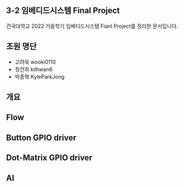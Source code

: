 ## 3-2 임베디드시스템 Final Project
건국대학교 2022 가을학기 임베디드시스템 Fianl Project를 정리한 문서입니다.

## 조원 명단
- 고려욱 wooki0110
- 정건희 kilhwan6 
- 박종혁 KyleParkJong

## 개요


## Flow

## Button GPIO driver

## Dot-Matrix GPIO driver

## AI


